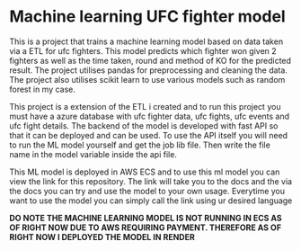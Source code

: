 # Machine learning UFC fighter model

This is a project that trains a machine learning model based on data taken via a ETL for ufc fighters. This model predicts which fighter won given 2 fighters as well as the time taken, round and method of KO for the predicted result. The project utilises pandas for preprocessing and cleaning the data. The project also utilises scikit learn to use various models such as random forest in my case. 

This project is a extension of the ETL i created and to run this project you must have a azure database with ufc fighter data, ufc fights, ufc events and ufc fight details. The backend of the model is developed with fast API so that it can be deployed and can be used. To use the API itself you will need to run the ML model yourself and get the job lib file. Then write the file name in the model variable inside the api file. 

This ML model is deployed in AWS ECS and to use this ml model you can view the link for this repository. The link will take you to the docs and the via the docs you can try and use the model to your own usage. Everytime you want to use the model you can simply call the link using ur desired language

**DO NOTE THE MACHINE LEARNING MODEL IS NOT RUNNING IN ECS AS OF RIGHT NOW DUE TO AWS REQUIRING PAYMENT. THEREFORE AS OF RIGHT NOW I DEPLOYED THE MODEL IN RENDER**





